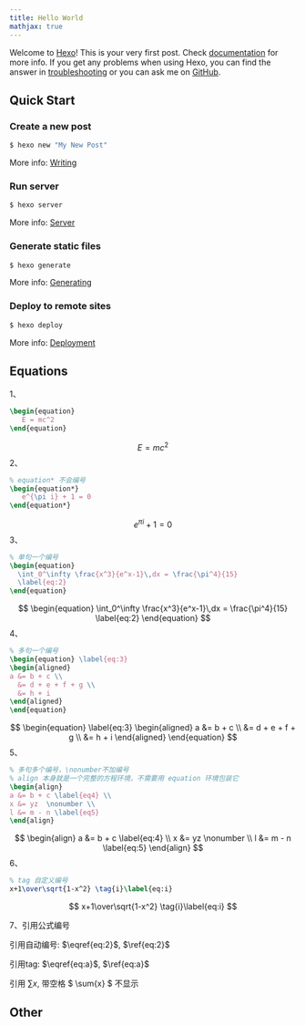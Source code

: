 ```yaml
---
title: Hello World
mathjax: true
---
```

Welcome to [Hexo](https://hexo.io/)! This is your very first post. Check [documentation](https://hexo.io/docs/) for more info. If you get any problems when using Hexo, you can find the answer in [troubleshooting](https://hexo.io/docs/troubleshooting.html) or you can ask me on [GitHub](https://github.com/hexojs/hexo/issues).

## Quick Start

### Create a new post

``` bash
$ hexo new "My New Post"
```

More info: [Writing](https://hexo.io/docs/writing.html)

### Run server

``` bash
$ hexo server
```

More info: [Server](https://hexo.io/docs/server.html)

### Generate static files

``` bash
$ hexo generate
```

More info: [Generating](https://hexo.io/docs/generating.html)

### Deploy to remote sites

``` bash
$ hexo deploy
```

More info: [Deployment](https://hexo.io/docs/one-command-deployment.html)

## Equations

1、

```latex
\begin{equation}
   E = mc^2
\end{equation}
```


$$
\begin{equation}
   E = mc^2
\end{equation}
$$
2、

```latex
% equation* 不会编号
\begin{equation*}
   e^{\pi i} + 1 = 0
\end{equation*}
```


$$
\begin{equation*}
   e^{\pi i} + 1 = 0
\end{equation*}
$$
3、

```latex
% 单句一个编号
\begin{equation}
  \int_0^\infty \frac{x^3}{e^x-1}\,dx = \frac{\pi^4}{15}
  \label{eq:2}
\end{equation}
```


$$
\begin{equation}
  \int_0^\infty \frac{x^3}{e^x-1}\,dx = \frac{\pi^4}{15}
  \label{eq:2}
\end{equation}
$$
4、

```latex
% 多句一个编号
\begin{equation} \label{eq:3}
\begin{aligned}
a &= b + c \\
  &= d + e + f + g \\
  &= h + i
\end{aligned}
\end{equation}
```



$$
\begin{equation} \label{eq:3}
\begin{aligned}
a &= b + c \\
  &= d + e + f + g \\
  &= h + i
\end{aligned}
\end{equation}
$$
5、

```latex
% 多句多个编号，\nonumber不加编号
% align 本身就是一个完整的方程环境，不需要用 equation 环境包装它
\begin{align}
a &= b + c \label{eq4} \\
x &= yz  \nonumber \\
l &= m - n \label{eq5} 
\end{align}
```


$$
\begin{align}
a &= b + c \label{eq:4} \\
x &= yz  \nonumber \\
l &= m - n \label{eq:5} 
\end{align}
$$
6、

```latex
% tag 自定义编号
x+1\over\sqrt{1-x^2} \tag{i}\label{eq:i}
```


$$
x+1\over\sqrt{1-x^2} \tag{i}\label{eq:i}
$$

7、引用公式编号

引用自动编号: $\eqref{eq:2}$, $\ref{eq:2}$

引用tag: $\eqref{eq:a}$, $\ref{eq:a}$

引用 $\sum{x}$, 带空格 $ \sum{x} $ 不显示

## Other

